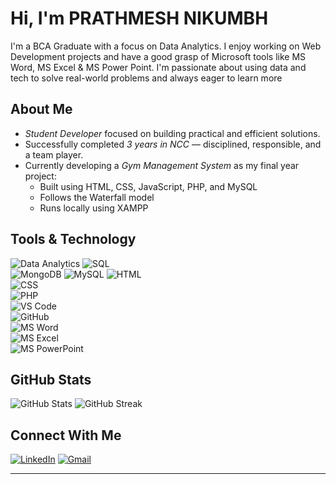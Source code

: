 # Hi, I'm PRATHMESH NIKUMBH

I'm a BCA Graduate with a focus on Data Analytics. I enjoy working on Web Development projects and have a good grasp of Microsoft tools like MS Word, MS Excel & MS Power Point. I'm passionate about using data and tech to solve real-world problems and always eager to learn more

## About Me
- *Student Developer* focused on building practical and efficient solutions.
- Successfully completed *3 years in NCC* — disciplined, responsible, and a team player.
- Currently developing a *Gym Management System* as my final year project:
  - Built using HTML, CSS, JavaScript, PHP, and MySQL
  - Follows the Waterfall model
  - Runs locally using XAMPP

## Tools & Technology
![Data Analytics](https://img.shields.io/badge/Data_Analytics-FF6F00?style=for-the-badge&logo=google-analytics&logoColor=white)
![SQL](https://img.shields.io/badge/SQL-4479A1?style=for-the-badge&logo=sqlite&logoColor=white)  
![MongoDB](https://img.shields.io/badge/MongoDB-47A248?style=for-the-badge&logo=mongodb&logoColor=white)
![MySQL](https://img.shields.io/badge/MySQL-005C84?style=for-the-badge&logo=mysql&logoColor=white) 
![HTML](https://img.shields.io/badge/HTML5-E34F26?style=for-the-badge&logo=html5&logoColor=white)  
![CSS](https://img.shields.io/badge/CSS3-1572B6?style=for-the-badge&logo=css3&logoColor=white)  
![PHP](https://img.shields.io/badge/PHP-777BB4?style=for-the-badge&logo=php&logoColor=white)    
![VS Code](https://img.shields.io/badge/VS_Code-007ACC?style=for-the-badge&logo=visual-studio-code&logoColor=white)  
![GitHub](https://img.shields.io/badge/GitHub-000000?style=for-the-badge&logo=github&logoColor=white)  
![MS Word](https://img.shields.io/badge/MS_Word-2B579A?style=for-the-badge&logo=microsoft-word&logoColor=white)  
![MS Excel](https://img.shields.io/badge/MS_Excel-217346?style=for-the-badge&logo=microsoft-excel&logoColor=white)  
![MS PowerPoint](https://img.shields.io/badge/MS_PowerPoint-B7472A?style=for-the-badge&logo=microsoft-powerpoint&logoColor=white)


## GitHub Stats

![GitHub Stats](https://github-readme-stats.vercel.app/api?username=Prathmesh2705&show_icons=true&theme=radical)
![GitHub Streak](https://github-readme-streak-stats.herokuapp.com/?user=Prathmesh2705&theme=radical)

## Connect With Me

[![LinkedIn](https://img.shields.io/badge/LinkedIn-0077B5?style=for-the-badge&logo=linkedin&logoColor=white)](https://www.linkedin.com/in/prathmesh-nikumbh-p2705n?utm_source=share&utm_campaign=share_via&utm_content=profile&utm_medium=android_app)
[![Gmail](https://img.shields.io/badge/Gmail-D14836?style=for-the-badge&logo=gmail&logoColor=white)](mailto:nikumbhprathmesh534@gmail.com)

---
